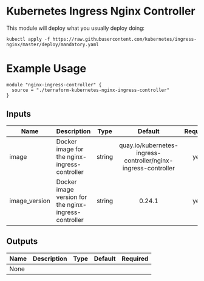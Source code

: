 # Kubernetes Ingress Nginx Controller

This module will deploy what you usually deploy doing:

    kubectl apply -f https://raw.githubusercontent.com/kubernetes/ingress-nginx/master/deploy/mandatory.yaml

# Example Usage
```
module "nginx-ingress-controller" {
  source = "./terraform-kubernetes-nginx-ingress-controller"
}
```


## Inputs

| Name | Description | Type | Default | Required |
|------|-------------|:----:|:-----:|:-----:|
| image | Docker image for the nginx-ingress-controller | string | quay.io/kubernetes-ingress-controller/nginx-ingress-controller | yes |
| image_version | Docker image version for the nginx-ingress-controller | string | 0.24.1 | yes|

## Outputs

| Name | Description | Type | Default | Required |
|------|-------------|:----:|:-----:|:-----:|
| None ||||||
